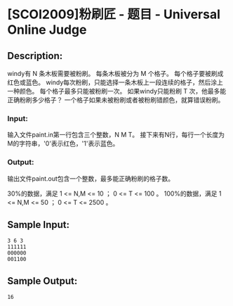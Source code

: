 # [SCOI2009]粉刷匠 - 题目 - Universal Online Judge

## Description: 

windy有 N 条木板需要被粉刷。 每条木板被分为 M 个格子。 每个格子要被刷成红色或蓝色。 windy每次粉刷，只能选择一条木板上一段连续的格子，然后涂上一种颜色。 每个格子最多只能被粉刷一次。 如果windy只能粉刷 T 次，他最多能正确粉刷多少格子？ 一个格子如果未被粉刷或者被粉刷错颜色，就算错误粉刷。

### Input: 

输入文件paint.in第一行包含三个整数，N M T。 接下来有N行，每行一个长度为M的字符串，'0'表示红色，'1'表示蓝色。

### Output: 

输出文件paint.out包含一个整数，最多能正确粉刷的格子数。

30%的数据，满足 1 <= N,M <= 10 ； 0 <= T <= 100 。 100%的数据，满足 1 <= N,M <= 50 ； 0 <= T <= 2500 。


## Sample Input: 
```
3 6 3
111111
000000
001100

```

## Sample Output: 
```
16

```
